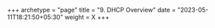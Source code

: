 +++
archetype = "page"
title = "9. DHCP Overview"
date = "2023-05-11T18:21:50+05:30"
weight = X
+++


